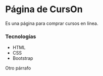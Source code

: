 # Página de CursOn

Es una página para comprar cursos en línea.

### Tecnologías

- HTML
- CSS
- Bootstrap

Otro párrafo
